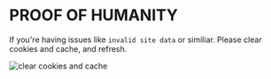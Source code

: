 # PROOF OF HUMANITY

If you're having issues like `invalid site data` or similiar.
Please clear cookies and cache, and refresh.

![clear cookies and cache](https://imagedelivery.net/3RKw_J_fJQ_4KpJP3_YgXA/56a902c0-c102-4888-2b94-bf2a58a7b800/public)
